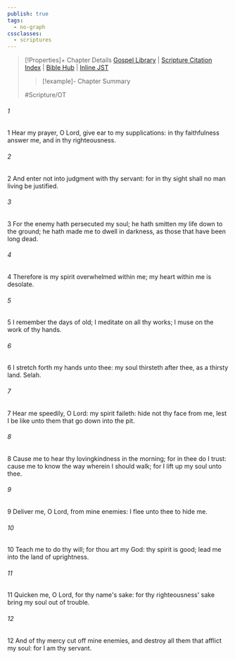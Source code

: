 ```yaml
---
publish: true
tags:
  - no-graph
cssclasses:
  - scriptures
---
```

>[!Properties]+ Chapter Details
>[Gospel Library](https://churchofjesuschrist.org/study/scriptures/ot/ps/143?lang=eng)    |    [Scripture Citation Index](https://scriptures.byu.edu/#0778f::c0778f)    |    [Bible Hub](https://biblehub.com/psalms/143.htm)    |    [Inline JST](https://scripturetoolbox.com/html/ic/Psalms/143.html)
>>[!example]- Chapter Summary
>> 
> 
>
>#Scripture/OT
###### 1
1 Hear my prayer, O Lord, give ear to my supplications: in thy faithfulness answer me, and in thy righteousness.
###### 2
2 And enter not into judgment with thy servant: for in thy sight shall no man living be justified.
###### 3
3 For the enemy hath persecuted my soul; he hath smitten my life down to the ground; he hath made me to dwell in darkness, as those that have been long dead.
###### 4
4 Therefore is my spirit overwhelmed within me; my heart within me is desolate.
###### 5
5 I remember the days of old; I meditate on all thy works; I muse on the work of thy hands.
###### 6
6 I stretch forth my hands unto thee: my soul thirsteth after thee, as a thirsty land. Selah.
###### 7
7 Hear me speedily, O Lord: my spirit faileth: hide not thy face from me, lest I be like unto them that go down into the pit.
###### 8
8 Cause me to hear thy lovingkindness in the morning; for in thee do I trust: cause me to know the way wherein I should walk; for I lift up my soul unto thee.
###### 9
9 Deliver me, O Lord, from mine enemies: I flee unto thee to hide me.
###### 10
10 Teach me to do thy will; for thou art my God: thy spirit is good; lead me into the land of uprightness.
###### 11
11 Quicken me, O Lord, for thy name's sake: for thy righteousness' sake bring my soul out of trouble.
###### 12
12 And of thy mercy cut off mine enemies, and destroy all them that afflict my soul: for I am thy servant.
